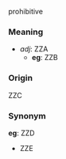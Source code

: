 prohibitive
### Meaning
+ _adj_: ZZA
    + __eg__: ZZB

### Origin

ZZC

### Synonym

__eg__: ZZD

+ ZZE


